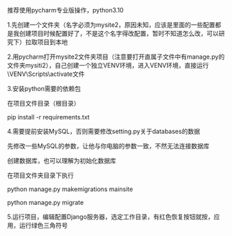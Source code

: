 推荐使用pycharm专业版操作，python3.10

1.先创建一个文件夹（名字必须为mysite2，原因未知，应该是里面的一些配置都是我创建项目时候配置好了，不是这个名字得改配置，暂时不知道怎么改，可以研究下）拉取项目到本地

2.用pycharm打开mysite2文件夹项目（注意要打开直属子文件中有manage.py的文件夹mysiti2），自己创建一个独立VENV环境，进入VENV环境，直接运行\VENV\Scripts\activate文件

3.安装python需要的依赖包

在项目文件目录（根目录）

pip install -r requirements.txt

4.需要提前安装MySQL，否则需要修改setting.py关于databases的数据

先修改一些MySQL的参数，让他与你电脑的参数一致，不然无法连接数据库

创建数据库，也可以理解为初始化数据库

在项目文件夹目录下执行

python manage.py makemigrations mainsite

python manage.py migrate

5.运行项目，编辑配置Django服务器，选定工作目录，有红色恢复按钮就按，应用，运行绿色三角符号

